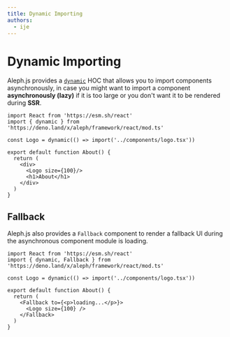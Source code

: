 ```yaml
---
title: Dynamic Importing
authors:
  - ije
---
```


# Dynamic Importing

Aleph.js provides a [`dynamic`](/docs/api-reference/framework/react/mod.ts#dynamic) HOC that allows you to import components asynchronously, in case you might want to import a component **asynchronously (lazy)** if it is too large or you don't want it to be rendered during **SSR**.

```tsx
import React from 'https://esm.sh/react'
import { dynamic } from 'https://deno.land/x/aleph/framework/react/mod.ts'

const Logo = dynamic(() => import('../components/logo.tsx'))

export default function About() {
  return (
    <div>
      <Logo size={100}/>
      <h1>About</h1>
    </div>
  )
}
```

## Fallback

Aleph.js also provides a `Fallback` component to render a fallback UI during the asynchronous component module is loading.

```tsx
import React from 'https://esm.sh/react'
import { dynamic, Fallback } from 'https://deno.land/x/aleph/framework/react/mod.ts'

const Logo = dynamic(() => import('../components/logo.tsx'))

export default function About() {
  return (
    <Fallback to={<p>loading...</p>}>
      <Logo size={100} />
    </Fallback>
  )
}
